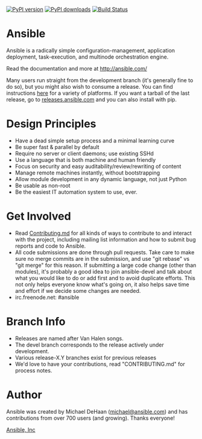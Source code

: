 [![PyPI version](https://badge.fury.io/py/ansible.png)](http://badge.fury.io/py/ansible) [![PyPI downloads](https://pypip.in/d/ansible/badge.png)](https://pypi.python.org/pypi/ansible) [![Build Status](https://travis-ci.org/ansible/ansible.svg?branch=devel)](https://travis-ci.org/ansible/ansible)



Ansible
=======

Ansible is a radically simple configuration-management, application deployment, task-execution, and multinode orchestration engine.

Read the documentation and more at http://ansible.com/

Many users run straight from the development branch (it's generally fine to do so), but you might also wish to consume a release.  You can find 
instructions [here](http://docs.ansible.com/intro_getting_started.html) for a variety of platforms.  If you want a tarball of the last release, go to [releases.ansible.com](http://releases.ansible.com/ansible) and you can also install with pip.

Design Principles
=================

   * Have a dead simple setup process and a minimal learning curve
   * Be super fast & parallel by default
   * Require no server or client daemons; use existing SSHd
   * Use a language that is both machine and human friendly
   * Focus on security and easy auditability/review/rewriting of content
   * Manage remote machines instantly, without bootstrapping
   * Allow module development in any dynamic language, not just Python
   * Be usable as non-root
   * Be the easiest IT automation system to use, ever.
  
Get Involved
============

   * Read [Contributing.md](https://github.com/ansible/ansible/blob/devel/CONTRIBUTING.md) for all kinds of ways to contribute to and interact with the project, including mailing list information and how to submit bug reports and code to Ansible.  
   * All code submissions are done through pull requests.  Take care to make sure no merge commits are in the submission, and use "git rebase" vs "git merge" for this reason.  If submitting a large code change (other than modules), it's probably a good idea to join ansible-devel and talk about what you would like to do or add first and to avoid duplicate efforts.  This not only helps everyone know what's going on, it also helps save time and effort if we decide some changes are needed.
   * irc.freenode.net: #ansible

Branch Info
===========

   * Releases are named after Van Halen songs.
   * The devel branch corresponds to the release actively under development.
   * Various release-X.Y branches exist for previous releases
   * We'd love to have your contributions, read "CONTRIBUTING.md" for process notes.

Author
======

Ansible was created by Michael DeHaan (michael@ansible.com) and has contributions from over
700 users (and growing).  Thanks everyone!

[Ansible, Inc](http://ansible.com)

